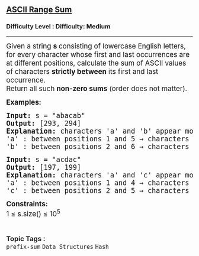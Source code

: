 <h2><a href="https://www.geeksforgeeks.org/problems/ascii-range-sum/1">ASCII Range Sum</a></h2><h3>Difficulty Level : Difficulty: Medium</h3><hr><div class="problems_problem_content__Xm_eO"><p data-start="166" data-end="352"><span style="font-size: 18.6667px;">Given a string <strong>s </strong>consisting of lowercase English letters, for every character whose first and last occurrences are at different positions, </span><span style="font-size: 18.6667px;">calculate the sum of ASCII values of characters <strong>strictly between</strong> its first and last occurrence.<br></span><span style="font-size: 18.6667px;">Return all such <strong>non-zero sums</strong> (order does not matter).</span></p>
<p data-start="691" data-end="790"><span style="font-size: 14pt;"><strong>Examples:</strong></span></p>
<pre data-start="691" data-end="790"><span style="font-size: 14pt;"><strong>Input:&nbsp;</strong>s = "abacab"<strong><br>Output:&nbsp;</strong>[293, 294]<strong><br></strong><strong>Explanation: </strong>characters 'a' and 'b' appear more than once:<br>'a' : between positions 1 and 5<strong>&nbsp;</strong>→ characters are b, a, c and ascii sum is 98 + 97 + 99 = 294.</span><br><span style="font-size: 14pt;">'b' : between positions 2 and 6 → characters are a, c, a and ascii sum is 97 + 99 + 97 = 293.<br></span></pre>
<pre><span style="font-size: 14pt;"><strong>Input:</strong> s = "acdac"<strong><br>Output: </strong>[197, 199]<strong><br>Explanation:&nbsp;</strong>characters 'a' and 'c' appear more than once:<br>'a' : between positions 1 and 4<strong>&nbsp;</strong>→ characters are c, d and ascii sum is 99 + 100 = 199.</span><br><span style="font-size: 14pt;">'c' : between positions 2 and 5 → characters are d, a and ascii sum is 100 + 97 = 197.</span></pre>
<p><span style="font-size: 14pt;"><strong>Constraints:<br></strong></span><span style="font-size: 14pt;">1 ≤ s.size() ≤ 10<sup>5</sup></span></p></div><br><p><span style=font-size:18px><strong>Topic Tags : </strong><br><code>prefix-sum</code>&nbsp;<code>Data Structures</code>&nbsp;<code>Hash</code>&nbsp;